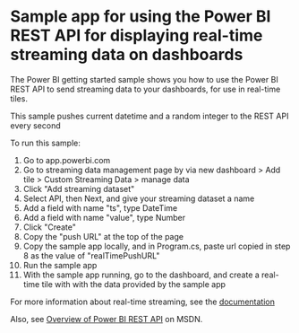 Sample app for using the Power BI REST API for displaying real-time streaming data on dashboards
=

The Power BI getting started sample shows you how to use the Power BI REST API to send streaming data to your dashboards, for use in real-time tiles.

This sample pushes current datetime and a random integer to the REST API every second

To run this sample:
1. Go to app.powerbi.com
2. Go to streaming data management page by via new dashboard > Add tile > Custom Streaming Data > manage data
3. Click "Add streaming dataset"
4. Select API, then Next, and give your streaming dataset a name
5. Add a field with name "ts", type DateTime
6. Add a field with name "value", type Number
7. Click "Create"
8. Copy the "push URL" at the top of the page
8. Copy the sample app locally, and in Program.cs, paste url copied in step 8 as the value of "realTimePushURL"
9. Run the sample app
10. With the sample app running, go to the dashboard, and create a real-time tile with with the data provided by the sample app

For more information about real-time streaming, see the [documentation](https://powerbi.microsoft.com/documentation/powerbi-service-real-time-streaming/)

Also, see [Overview of Power BI REST API](https://msdn.microsoft.com/en-US/library/dn877544(Azure.100).aspx) on MSDN.
